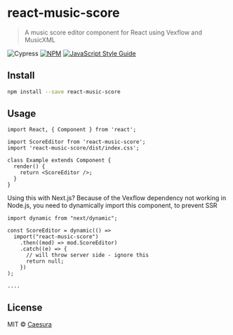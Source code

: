 # react-music-score

> A music score editor component for React using Vexflow and MusicXML

![Cypress](https://github.com/CaesuraCo/react-music-score/workflows/Cypress/badge.svg) [![NPM](https://img.shields.io/npm/v/react-music-score.svg)](https://www.npmjs.com/package/react-music-score) [![JavaScript Style Guide](https://img.shields.io/badge/code_style-standard-brightgreen.svg)](https://standardjs.com)

## Install

```bash
npm install --save react-music-score
```

## Usage

```tsx
import React, { Component } from 'react';

import ScoreEditor from 'react-music-score';
import 'react-music-score/dist/index.css';

class Example extends Component {
  render() {
    return <ScoreEditor />;
  }
}
```

Using this with Next.js? Because of the Vexflow dependency not working in Node.js, you need to dynamically import this component, to prevent SSR

```tsx
import dynamic from "next/dynamic";

const ScoreEditor = dynamic(() =>
  import("react-music-score")
    .then((mod) => mod.ScoreEditor)
    .catch((e) => {
      // will throw server side - ignore this
      return null;
    })
);

....
```

## License

MIT © [Caesura](https://github.com/CaesuraCo)
